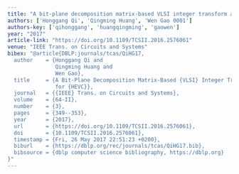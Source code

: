 ```yaml
---
title: "A bit-plane decomposition matrix-based VLSI integer transform architecture for HEVC"
authors: ['Honggang Qi', 'Qingming Huang', 'Wen Gao 0001']
authors-key: ['qihonggang', 'huangqingming', 'gaowen']
year: "2017"
article-link: "https://doi.org/10.1109/TCSII.2016.2576061"
venue: "IEEE Trans. on Circuits and Systems"
bibex: "@article{DBLP:journals/tcas/QiHG17,
  author    = {Honggang Qi and
               Qingming Huang and
               Wen Gao},
  title     = {A Bit-Plane Decomposition Matrix-Based {VLSI} Integer Transform Architecture
               for {HEVC}},
  journal   = {{IEEE} Trans. on Circuits and Systems},
  volume    = {64-II},
  number    = {3},
  pages     = {349--353},
  year      = {2017},
  url       = {https://doi.org/10.1109/TCSII.2016.2576061},
  doi       = {10.1109/TCSII.2016.2576061},
  timestamp = {Fri, 26 May 2017 22:51:23 +0200},
  biburl    = {https://dblp.org/rec/journals/tcas/QiHG17.bib},
  bibsource = {dblp computer science bibliography, https://dblp.org}
}"
---
```

